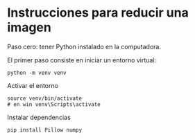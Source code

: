 # Instrucciones para reducir una imagen 

Paso cero: tener Python instalado en la computadora. 

El primer paso consiste en iniciar un entorno virtual: 

```
python -m venv venv
```

Activar el entorno

```
source venv/bin/activate
# en win venv\Scripts\activate
```

Instalar dependencias

```
pip install Pillow numpy
```

